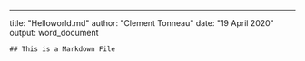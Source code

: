 ---
title: "Helloworld.md"
author: "Clement Tonneau"
date: "19 April 2020"
output: word_document
```
## This is a Markdown File
